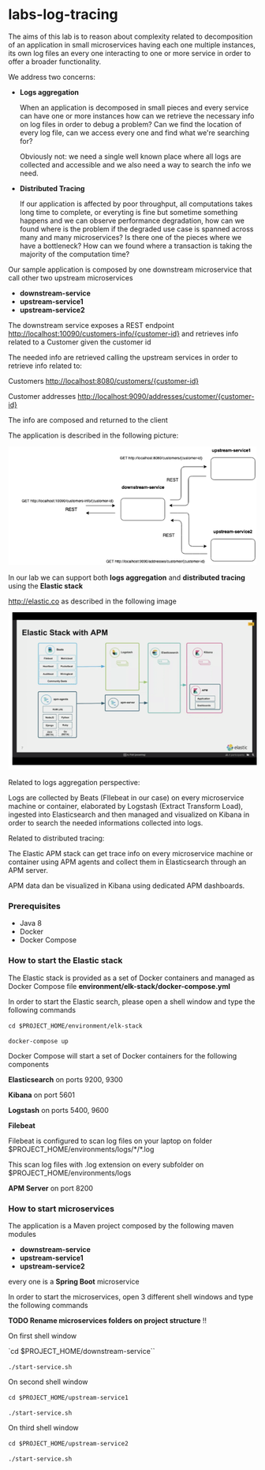 # labs-log-tracing

The aims of this lab is to reason about complexity related to decomposition of  an application in small microservices having each one multiple instances, its own log files an every one interacting to one or more service in order to offer a broader functionality.

We address two concerns:

- **Logs aggregation**

  When an application is decomposed in small pieces and every service can have one or more instances how can we retrieve the necessary info on log files in order to debug a problem? Can we find the location of every log file, can we access every one and find what we're searching for? 

  Obviously not: we need a single well known place where all logs are collected and accessible and we also need a way to search the info we need.

  

- **Distributed Tracing**

  If our application is affected by poor throughput, all computations takes long time to complete, or everyting is fine but sometime something happens and we can observe performance degradation, how can we found where is the problem if the degraded use case is spanned across many and many microservices? Is there one of the pieces where we have a bottleneck? How can we found where a transaction is taking the majority of the computation time?



Our sample application is composed by one downstream microservice that call other two upstream microservices

- **downstream-service**
- **upstream-service1**
- **upstream-service2**



The downstream service exposes a REST endpoint [http://localhost:10090/customers-info/{customer-id}](http://localhost:10090/customers-info/{customer-id}) and retrieves info related to a Customer given the customer id

The needed info are retrieved calling the upstream services in order to retrieve info related to:

Customers [http://localhost:8080/customers/{customer-id}](http://localhost:8080/customers/{customer-id})

Customer addresses [http://localhost:9090/addresses/customer/{customer-id}](http://localhost:9090/addresses/customer/{customer-id})



The info are composed and returned to the client

The application is described in the following picture:



![](docs/images/labs-log-tracing.png)



In our lab we can support both **logs aggregation** and **distributed tracing** using the **Elastic stack**

http://elastic.co as described in the following image



![](docs/images/elastic-stack-with-apm.png)

Related to logs aggregation perspective:

Logs are collected by Beats (FIlebeat in our case) on every microservice machine or container, elaborated by Logstash (Extract Transform Load), ingested into Elasticsearch and then managed and visualized on Kibana in order to search the needed informations collected into logs.



Related to distributed tracing:

The Elastic APM stack can get trace info on every microservice machine or container using APM agents and collect them in Elasticsearch through an APM server.

APM data dan be visualized in Kibana using dedicated APM dashboards.



### Prerequisites

- Java 8
- Docker
- Docker Compose



### How to  start the Elastic stack

The Elastic stack is provided as a set of Docker containers and managed as Docker Compose file **environment/elk-stack/docker-compose.yml**

In order to start the Elastic search, please open a shell window and type the following commands

`cd $PROJECT_HOME/environment/elk-stack`

`docker-compose up`



Docker Compose will start a set of Docker containers for the following components

**Elasticsearch** on ports 9200, 9300

**Kibana** on port 5601

**Logstash** on ports 5400, 9600



**Filebeat**

Filebeat is configured to scan log files on your laptop on folder $PROJECT_HOME/environments/logs/*/\*.log

This scan log files with .log extension on every subfolder on $PROJECT_HOME/environments/logs



**APM Server** on port 8200



### How to start microservices

The application is a Maven project composed by  the following maven modules

- **downstream-service**
- **upstream-service1**
- **upstream-service2**

every one is a **Spring Boot** microservice



In order to start the microservices, open 3 different shell windows and type the following commands

**TODO Rename microservices folders on project structure** !!



On first shell window

`cd $PROJECT_HOME/downstream-service``

`./start-service.sh`



On second shell window

`cd $PROJECT_HOME/upstream-service1`

`./start-service.sh`



On third shell window

`cd $PROJECT_HOME/upstream-service2`

`./start-service.sh`